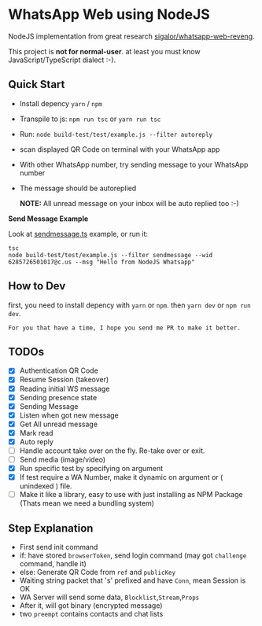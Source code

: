 # WhatsApp Web using NodeJS

NodeJS implementation from great research [sigalor/whatsapp-web-reveng](https://github.com/sigalor/whatsapp-web-reveng).

This project is **not for normal-user**. at least you must know JavaScript/TypeScript dialect :-).

## Quick Start

- Install depency `yarn` / `npm`
- Transpile to js: `npm run tsc` or `yarn run tsc`
- Run: `node build-test/test/example.js --filter autoreply`
- scan displayed QR Code on terminal with your WhatsApp app
- With other WhatsApp number, try sending message to your WhatsApp number
- The message should be autoreplied

    **NOTE:** All unread message on your inbox will be auto replied too :-)

**Send Message Example**

Look at [sendmessage.ts]() example, or run it:
```
tsc
node build-test/test/example.js --filter sendmessage --wid 6285726501017@c.us --msg "Hello from NodeJS Whatsapp"
```

## How to Dev

first, you need to install depency with `yarn` or `npm`. then `yarn dev` or `npm run dev`.

    For you that have a time, I hope you send me PR to make it better.

## TODOs

- [X] Authentication QR Code
- [X] Resume Session (takeover)
- [X] Reading initial WS message
- [X] Sending presence state
- [X] Sending Message
- [X] Listen when got new message
- [X] Get All unread message
- [X] Mark read
- [X] Auto reply
- [ ] Handle account take over on the fly. Re-take over or exit.
- [ ] Send media (image/video)
- [X] Run specific test by specifying on argument
- [X] If test require a WA Number, make it dynamic on argument or ( unindexed ) file.
- [ ] Make it like a library, easy to use with just installing as NPM Package (Thats mean we need a bundling system)

## Step Explanation
- First send init command
- if: have stored `browserToken`, send login command (may got `challenge` command, handle it)
- else: Generate QR Code from `ref` and `publicKey`
- Waiting string packet that 's' prefixed and have `Conn`, mean Session is OK
- WA Server will send some data, `Blocklist`,`Stream`,`Props`
- After it, will got binary (encrypted message)
- two `preempt` contains contacts and chat lists
